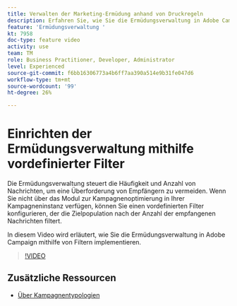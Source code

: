 ```yaml
---
title: Verwalten der Marketing-Ermüdung anhand von Druckregeln
description: Erfahren Sie, wie Sie die Ermüdungsverwaltung in Adobe Campaign mithilfe von Filtern implementieren.
feature: 'Ermüdungsverwaltung '
kt: 7958
doc-type: feature video
activity: use
team: TM
role: Business Practitioner, Developer, Administrator
level: Experienced
source-git-commit: f6bb16306773a4b6ff7aa390a514e9b31fe047d6
workflow-type: tm+mt
source-wordcount: '99'
ht-degree: 26%

---
```



# Einrichten der Ermüdungsverwaltung mithilfe vordefinierter Filter

Die Ermüdungsverwaltung steuert die Häufigkeit und Anzahl von Nachrichten, um eine Überforderung von Empfängern zu vermeiden. Wenn Sie nicht über das Modul zur Kampagnenoptimierung in Ihrer Kampagneninstanz verfügen, können Sie einen vordefinierten Filter konfigurieren, der die Zielpopulation nach der Anzahl der empfangenen Nachrichten filtert.

In diesem Video wird erläutert, wie Sie die Ermüdungsverwaltung in Adobe Campaign mithilfe von Filtern implementieren.

>[!VIDEO](https://video.tv.adobe.com/v/25091?quality=12)

## Zusätzliche Ressourcen

* [Über Kampagnentypologien](https://experienceleague.adobe.com/docs/campaign-classic/using/orchestrating-campaigns/campaign-optimization/about-campaign-typologies.html?lang=en)
